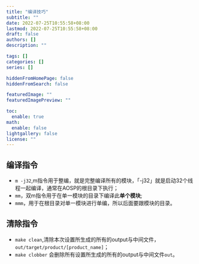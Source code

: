 ```yaml
---
title: "编译技巧"
subtitle: ""
date: 2022-07-25T10:55:58+08:00
lastmod: 2022-07-25T10:55:58+08:00
draft: false
authors: []
description: ""

tags: []
categories: []
series: []

hiddenFromHomePage: false
hiddenFromSearch: false

featuredImage: ""
featuredImagePreview: ""

toc:
  enable: true
math:
  enable: false
lightgallery: false
license: ""
---
```


<!--more-->

## 编译指令

- `m -j32`,m指令用于整编，就是完整编译所有的模块，「-j32」就是启动32个线程一起编译，通常在AOSP的根目录下执行；
- `mm`，双m指令用于在单一模块的目录下编译此**单个模块**;
- `mmm`，用于在根目录对单一模块进行单编，所以后面要跟模块的目录。
  
## 清除指令

- `make clean`,清除本次设置所生成的所有的output与中间文件，`out/target/product/[product_name]`；
- `make clobber` 会删除所有设置所生成的所有的output与中间文件`out`。